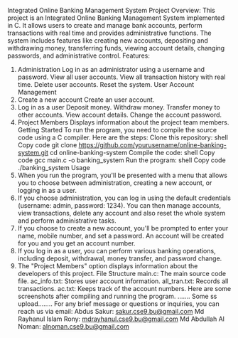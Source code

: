 Integrated Online
Banking Management
System
Project Overview:
This project is an Integrated Online Banking Management System implemented in C. It allows
users to create and manage bank accounts, perform transactions with real time and provides
administrative functions. The system includes features like creating new accounts, depositing
and withdrawing money, transferring funds, viewing account details, changing passwords, and
administrative control.
Features:
1. Administration
Log in as an administrator using a username and password.
View all user accounts.
View all transaction history with real time.
Delete user accounts.
Reset the system.
User Account Management
2. Create a new account
Create an user account.
3. Log in as a user
Deposit money.
Withdraw money.
Transfer money to other accounts.
View account details.
Change the account password.
4. Project Members
 Displays information about the project team members.
Getting Started
To run the program, you need to compile the source code using a C compiler. Here are
the steps:
Clone this repository:
shell
Copy code
git clone https://github.com/yourusername/online-banking-system.git
cd online-banking-system
Compile the code:
shell
Copy code
gcc main.c -o banking_system
Run the program:
shell
Copy code
./banking_system
Usage
1. When you run the program, you'll be presented with a menu that allows you to
choose between administration, creating a new account, or logging in as a user.
2. If you choose administration, you can log in using the default credentials
(username: admin, password: 1234). You can then manage accounts, view
transactions, delete any account and also reset the whole system and perform
administrative tasks.
3. If you choose to create a new account, you'll be prompted to enter your name,
mobile number, and set a password. An account will be created for you and you
get an account number.
4. If you log in as a user, you can perform various banking operations, including
deposit, withdrawal, money transfer, and password change.
5. The "Project Members" option displays information about the developers of this
project.
File Structure
main.c: The main source code file.
ac_info.txt: Stores user account information.
all_tran.txt: Records all transactions.
ac.txt: Keeps track of the account numbers.
Here are some screenshots after compiling and running the
program.
 ……. Some ss upload……..
For any brief message or questions or inquiries, you can reach us
via email:
Abdus Sakur: sakur.cse9.bu@gmail.com
Md Rayhanul Islam Rony: mdrayhanul.cse9.bu@gmail.com
Md Abdullah Al Noman: alnoman.cse9.bu@gmail.com
